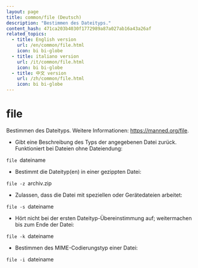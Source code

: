 ```yaml
---
layout: page
title: common/file (Deutsch)
description: "Bestimmen des Dateityps."
content_hash: 471ca203b4030f1772989a87a027ab16a43a26af
related_topics:
  - title: English version
    url: /en/common/file.html
    icon: bi bi-globe
  - title: italiano version
    url: /it/common/file.html
    icon: bi bi-globe
  - title: 中文 version
    url: /zh/common/file.html
    icon: bi bi-globe
---
```

# file

Bestimmen des Dateityps.
Weitere Informationen: <https://manned.org/file>.

- Gibt eine Beschreibung des Typs der angegebenen Datei zurück. Funktioniert bei Dateien ohne Dateiendung:

`file `<span class="tldr-var badge badge-pill bg-dark-lm bg-white-dm text-white-lm text-dark-dm font-weight-bold">dateiname</span>

- Bestimmt die Dateityp(en) in einer gezippten Datei:

`file -z `<span class="tldr-var badge badge-pill bg-dark-lm bg-white-dm text-white-lm text-dark-dm font-weight-bold">archiv.zip</span>

- Zulassen, dass die Datei mit speziellen oder Gerätedateien arbeitet:

`file -s `<span class="tldr-var badge badge-pill bg-dark-lm bg-white-dm text-white-lm text-dark-dm font-weight-bold">dateiname</span>

- Hört nicht bei der ersten Dateityp-Übereinstimmung auf; weitermachen bis zum Ende der Datei:

`file -k `<span class="tldr-var badge badge-pill bg-dark-lm bg-white-dm text-white-lm text-dark-dm font-weight-bold">dateiname</span>

- Bestimmen des MIME-Codierungstyp einer Datei:

`file -i `<span class="tldr-var badge badge-pill bg-dark-lm bg-white-dm text-white-lm text-dark-dm font-weight-bold">dateiname</span>
